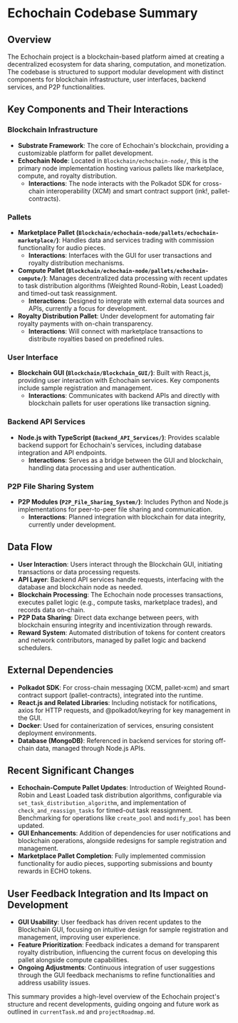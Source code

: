 # Echochain Codebase Summary

## Overview
The Echochain project is a blockchain-based platform aimed at creating a decentralized ecosystem for data sharing, computation, and monetization. The codebase is structured to support modular development with distinct components for blockchain infrastructure, user interfaces, backend services, and P2P functionalities.

## Key Components and Their Interactions

### Blockchain Infrastructure
- **Substrate Framework**: The core of Echochain's blockchain, providing a customizable platform for pallet development.
- **Echochain Node**: Located in `Blockchain/echochain-node/`, this is the primary node implementation hosting various pallets like marketplace, compute, and royalty distribution.
  - **Interactions**: The node interacts with the Polkadot SDK for cross-chain interoperability (XCM) and smart contract support (ink!, pallet-contracts).

### Pallets
- **Marketplace Pallet (`Blockchain/echochain-node/pallets/echochain-marketplace/`)**: Handles data and services trading with commission functionality for audio pieces.
  - **Interactions**: Interfaces with the GUI for user transactions and royalty distribution mechanisms.
- **Compute Pallet (`Blockchain/echochain-node/pallets/echochain-compute/`)**: Manages decentralized data processing with recent updates to task distribution algorithms (Weighted Round-Robin, Least Loaded) and timed-out task reassignment.
  - **Interactions**: Designed to integrate with external data sources and APIs, currently a focus for development.
- **Royalty Distribution Pallet**: Under development for automating fair royalty payments with on-chain transparency.
  - **Interactions**: Will connect with marketplace transactions to distribute royalties based on predefined rules.

### User Interface
- **Blockchain GUI (`Blockchain/Blockchain_GUI/`)**: Built with React.js, providing user interaction with Echochain services. Key components include sample registration and management.
  - **Interactions**: Communicates with backend APIs and directly with blockchain pallets for user operations like transaction signing.

### Backend API Services
- **Node.js with TypeScript (`Backend_API_Services/`)**: Provides scalable backend support for Echochain's services, including database integration and API endpoints.
  - **Interactions**: Serves as a bridge between the GUI and blockchain, handling data processing and user authentication.

### P2P File Sharing System
- **P2P Modules (`P2P_File_Sharing_System/`)**: Includes Python and Node.js implementations for peer-to-peer file sharing and communication.
  - **Interactions**: Planned integration with blockchain for data integrity, currently under development.

## Data Flow
- **User Interaction**: Users interact through the Blockchain GUI, initiating transactions or data processing requests.
- **API Layer**: Backend API services handle requests, interfacing with the database and blockchain node as needed.
- **Blockchain Processing**: The Echochain node processes transactions, executes pallet logic (e.g., compute tasks, marketplace trades), and records data on-chain.
- **P2P Data Sharing**: Direct data exchange between peers, with blockchain ensuring integrity and incentivization through rewards.
- **Reward System**: Automated distribution of tokens for content creators and network contributors, managed by pallet logic and backend schedulers.

## External Dependencies
- **Polkadot SDK**: For cross-chain messaging (XCM, pallet-xcm) and smart contract support (pallet-contracts), integrated into the runtime.
- **React.js and Related Libraries**: Including notistack for notifications, axios for HTTP requests, and @polkadot/keyring for key management in the GUI.
- **Docker**: Used for containerization of services, ensuring consistent deployment environments.
- **Database (MongoDB)**: Referenced in backend services for storing off-chain data, managed through Node.js APIs.

## Recent Significant Changes
- **Echochain-Compute Pallet Updates**: Introduction of Weighted Round-Robin and Least Loaded task distribution algorithms, configurable via `set_task_distribution_algorithm`, and implementation of `check_and_reassign_tasks` for timed-out task reassignment. Benchmarking for operations like `create_pool` and `modify_pool` has been updated.
- **GUI Enhancements**: Addition of dependencies for user notifications and blockchain operations, alongside redesigns for sample registration and management.
- **Marketplace Pallet Completion**: Fully implemented commission functionality for audio pieces, supporting submissions and bounty rewards in ECHO tokens.

## User Feedback Integration and Its Impact on Development
- **GUI Usability**: User feedback has driven recent updates to the Blockchain GUI, focusing on intuitive design for sample registration and management, improving user experience.
- **Feature Prioritization**: Feedback indicates a demand for transparent royalty distribution, influencing the current focus on developing this pallet alongside compute capabilities.
- **Ongoing Adjustments**: Continuous integration of user suggestions through the GUI feedback mechanisms to refine functionalities and address usability issues.

This summary provides a high-level overview of the Echochain project's structure and recent developments, guiding ongoing and future work as outlined in `currentTask.md` and `projectRoadmap.md`.

